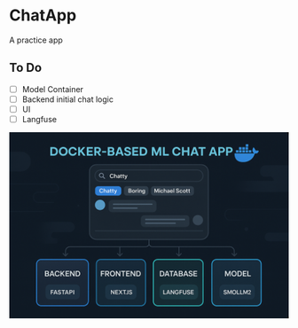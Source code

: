 # ChatApp
A practice app
## To Do

- [ ] Model Container  
- [ ] Backend initial chat logic  
- [ ] UI  
- [ ] Langfuse   

![](docs/images/DockerMLChatAppArchitecture.png)
